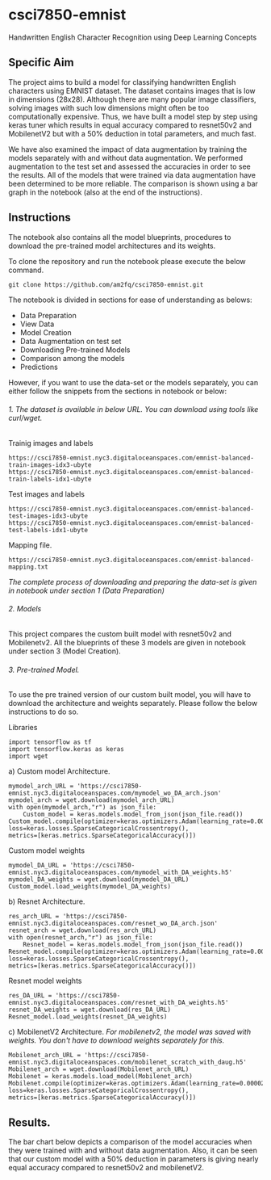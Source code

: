 # csci7850-emnist
Handwritten English Character Recognition using Deep Learning Concepts 

## Specific Aim
The project aims to build a model for classifying handwritten English characters using EMNIST dataset. The dataset contains images that is low in dimensions (28x28). Although there are many popular image classifiers, solving images with such low dimensions might often be too computationally expensive. Thus, we have built a model step by step using keras tuner which results in equal accuracy compared to resnet50v2 and MobilenetV2 but with a 50% deduction in total parameters, and much fast. 

We have also examined the impact of data augmentation by training the models separately with and without data augmentation. We performed augmentation to the test set and assessed the accuracies in order to see the results. All of the models that were trained via data augmentation have been determined to be more reliable. The comparison is shown using a bar graph in the notebook (also at the end of the instructions).


## Instructions
The notebook also contains all the model blueprints, procedures to download the pre-trained model architectures and its weights.

To clone the repository and run the notebook please execute the below command.
```
git clone https://github.com/am2fq/csci7850-emnist.git
```
The notebook is divided in sections for ease of understanding as belows:
+ Data Preparation
+ View Data
+ Model Creation
+ Data Augmentation on test set
+ Downloading Pre-trained Models
+ Comparison among the models
+ Predictions

However, if you want to use the data-set or the models separately, you can either follow the snippets from the sections in notebook or below: 

###### 1. The dataset is available in below URL. You can download using tools like curl/wget.

Trainig images and labels
```
https://csci7850-emnist.nyc3.digitaloceanspaces.com/emnist-balanced-train-images-idx3-ubyte
https://csci7850-emnist.nyc3.digitaloceanspaces.com/emnist-balanced-train-labels-idx1-ubyte
```
Test images and labels
```
https://csci7850-emnist.nyc3.digitaloceanspaces.com/emnist-balanced-test-images-idx3-ubyte
https://csci7850-emnist.nyc3.digitaloceanspaces.com/emnist-balanced-test-labels-idx1-ubyte
```
Mapping file.
```
https://csci7850-emnist.nyc3.digitaloceanspaces.com/emnist-balanced-mapping.txt
```

*The complete process of downloading  and preparing the data-set is given in notebook under section 1 (Data Preparation)*
###### 2. Models

This project compares the custom built model with resnet50v2 and Mobilenetv2. All the blueprints of these 3 models are given in notebook under section 3 (Model Creation).
###### 3. Pre-trained Model.
To use the pre trained version of our custom built model, you will have to download the architecture and weights separately. Please follow the below instructions to do so.

Libraries
```
import tensorflow as tf
import tensorflow.keras as keras
import wget
```

a) Custom model Architecture.
```
mymodel_arch_URL = 'https://csci7850-emnist.nyc3.digitaloceanspaces.com/mymodel_wo_DA_arch.json'
mymodel_arch = wget.download(mymodel_arch_URL)
with open(mymodel_arch,"r") as json_file:
    Custom_model = keras.models.model_from_json(json_file.read())
Custom_model.compile(optimizer=keras.optimizers.Adam(learning_rate=0.00001),
loss=keras.losses.SparseCategoricalCrossentropy(),
metrics=[keras.metrics.SparseCategoricalAccuracy()])
```
Custom model weights
```
mymodel_DA_URL = 'https://csci7850-emnist.nyc3.digitaloceanspaces.com/mymodel_with_DA_weights.h5'
mymodel_DA_weights = wget.download(mymodel_DA_URL)
Custom_model.load_weights(mymodel_DA_weights)
```
b) Resnet Architecture.
```
res_arch_URL = 'https://csci7850-emnist.nyc3.digitaloceanspaces.com/resnet_wo_DA_arch.json'
resnet_arch = wget.download(res_arch_URL)
with open(resnet_arch,"r") as json_file:
    Resnet_model = keras.models.model_from_json(json_file.read())
Resnet_model.compile(optimizer=keras.optimizers.Adam(learning_rate=0.000025),
loss=keras.losses.SparseCategoricalCrossentropy(),
metrics=[keras.metrics.SparseCategoricalAccuracy()])
```
Resnet model weights
```
res_DA_URL = 'https://csci7850-emnist.nyc3.digitaloceanspaces.com/resnet_with_DA_weights.h5'
resnet_DA_weights = wget.download(res_DA_URL)
Resnet_model.load_weights(resnet_DA_weights)
```
c) MobilenetV2 Architecture.
*For mobilenetv2, the model was saved with weights. You don't have to download weights separately for this.*
```
Mobilenet_arch_URL = 'https://csci7850-emnist.nyc3.digitaloceanspaces.com/mobilenet_scratch_with_daug.h5'
Mobilenet_arch = wget.download(Mobilenet_arch_URL)
Mobilenet = keras.models.load_model(Mobilenet_arch)
Mobilenet.compile(optimizer=keras.optimizers.Adam(learning_rate=0.000025),
loss=keras.losses.SparseCategoricalCrossentropy(),
metrics=[keras.metrics.SparseCategoricalAccuracy()])
```
## Results.
The bar chart below depicts a comparison of the model accuracies when they were trained with and without data augmentation. Also, it can be seen that our custom model with a 50% deduction in parameters is giving nearly equal accuracy compared to resnet50v2 and mobilenetV2.



